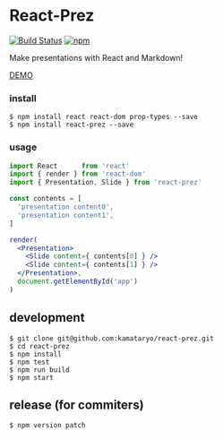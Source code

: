 # React-Prez

[![Build Status](https://travis-ci.org/kamataryo/react-prez.svg?branch=master)](https://travis-ci.org/kamataryo/react-prez)
[![npm](https://img.shields.io/npm/v/react-prez.svg)](https://www.npmjs.com/package/react-prez)

Make presentations with React and Markdown!

[DEMO](https://kamataryo.github.io/react-prez/)

### install

```shell
$ npm install react react-dom prop-types --save
$ npm install react-prez --save
```

### usage

```jsx
import React      from 'react'
import { render } from 'react-dom'
import { Presentation, Slide } from 'react-prez'

const contents = [
  'presentation content0',
  'presentation content1',  
]

render(
  <Presentation>
    <Slide content={ contents[0] } />
    <Slide content={ contents[1] } />
  </Presentation>,
  document.getElementById('app')
)

```

## development

```shell
$ git clone git@github.com:kamataryo/react-prez.git
$ cd react-prez
$ npm install
$ npm test  
$ npm run build
$ npm start
```

## release (for commiters)

```shell
$ npm version patch
```
